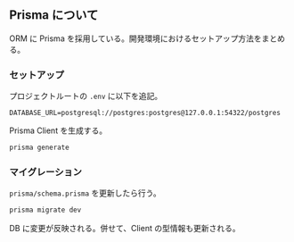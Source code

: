 ## Prisma について
ORM に Prisma を採用している。開発環境におけるセットアップ方法をまとめる。

### セットアップ
プロジェクトルートの `.env` に以下を追記。
```dotenv
DATABASE_URL=postgresql://postgres:postgres@127.0.0.1:54322/postgres
```

Prisma Client を生成する。
```bash
prisma generate
```

### マイグレーション
`prisma/schema.prisma` を更新したら行う。
```bash
prisma migrate dev
```

DB に変更が反映される。併せて、Client の型情報も更新される。